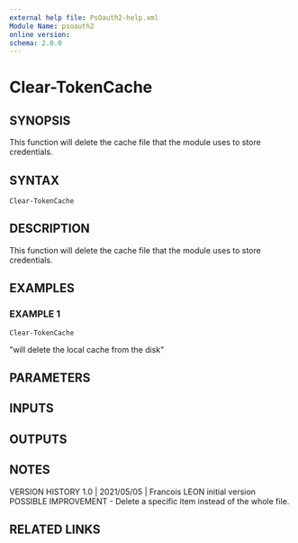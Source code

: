 ```yaml
---
external help file: PsOauth2-help.xml
Module Name: psoauth2
online version:
schema: 2.0.0
---
```


# Clear-TokenCache

## SYNOPSIS
This function will delete the cache file that the module uses to store credentials.

## SYNTAX

```
Clear-TokenCache
```

## DESCRIPTION
This function will delete the cache file that the module uses to store credentials.

## EXAMPLES

### EXAMPLE 1
```
Clear-TokenCache
```

"will delete the local cache from the disk"

## PARAMETERS

## INPUTS

## OUTPUTS

## NOTES
VERSION HISTORY
1.0 | 2021/05/05 | Francois LEON
    initial version
POSSIBLE IMPROVEMENT
    - Delete a specific item instead of the whole file.

## RELATED LINKS
